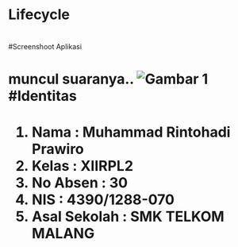# Lifecycle<h1>
#Screenshoot Aplikasi<h1>
muncul suaranya..
![Gambar 1](http://imageshack.com/a/img923/3524/ky0sDN.jpg)
#Identitas<h1>
1. Nama : Muhammad Rintohadi Prawiro
2. Kelas : XIIRPL2
3. No Absen : 30
4. NIS : 4390/1288-070
5. Asal Sekolah : SMK TELKOM MALANG
